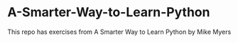 # A-Smarter-Way-to-Learn-Python
This repo has exercises from A Smarter Way to Learn Python by Mike Myers
